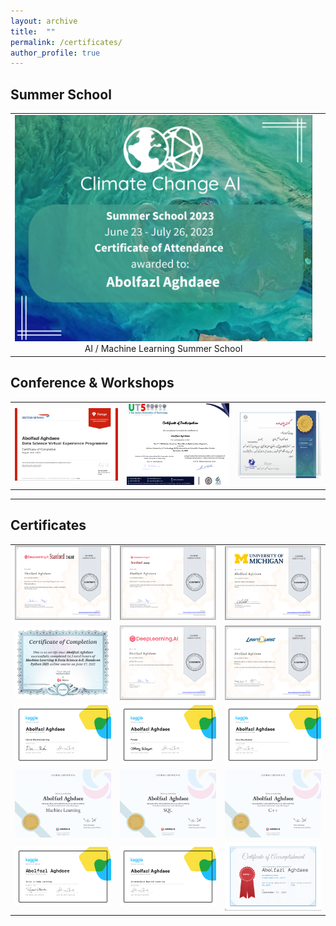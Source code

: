```yaml
---
layout: archive
title:  ""
permalink: /certificates/
author_profile: true
---
```

## Summer School

|                               |                                 |
|:-----------------------------:|:-------------------------------:|
| ![](/images/summerschool.png)  AI / Machine Learning Summer School |             |



## Conference & Workshops


|                               |                                 |                               |    
|:-----------------------------:|:-------------------------------:|:-----------------------------:|
 |![](/images/airways.png)      |![](/images/UT55.png)            |![](/images/InventionWorkshop.png)   |

-------------------------
## Certificates

|                               |                                 |                               |    
|:-----------------------------:|:-------------------------------:|:-----------------------------:|
|![](/images/andrew1.png)       |   ![](/images/advancedML.png)   |![](/images/DSMichigan.png)    |
|![](/images/udemy.png)         |    ![](/images/Aiforall.png)    |  ![](/images/skcoursera.png)       |
|![](/images/MLKaggle.png)      |    ![](/images/PandasKaggle.png)|  ![](/images/VisualKaggle.png)|
|![](/images/MLsolo.jpg)        |    ![](/images/sql.png)         |  ![](/images/c++.png)         |
|![](/images/IntrotoDeepLearning.png)        | ![](/images/intermediateML.png)    |       ![](/images/type.png)          |

  


